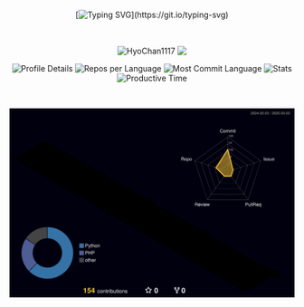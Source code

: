 <div align="center">
<br><br><br>

<!-- Don't just fork or copy it. Star it, please 🥺  -->

[![Typing SVG](https://readme-typing-svg.demolab.com?font=Permanent+Marker&size=47&duration=3500&pause=5000&color=72C843&vCenter=true&width=500&height=60&lines=Hi%F0%9F%91%8B%F0%9F%98%8A%2C+I'm+HyoChan!)](https://git.io/typing-svg)

<br>

<p>
  <img height="180em" align="center" src="https://github-readme-streak-stats.herokuapp.com/?user=HyoChan1117&" alt="HyoChan1117" />
  <img height="180em" align="center" src="https://github-readme-stats.vercel.app/api/top-langs/?username=HyoChan1117&layout=compact" />
</p>

![Profile Details](http://github-profile-summary-cards.vercel.app/api/cards/profile-details?username=HyoChan1117&theme=gruvbox)
![Repos per Language](http://github-profile-summary-cards.vercel.app/api/cards/repos-per-language?username=HyoChan1117&theme=gruvbox)
![Most Commit Language](http://github-profile-summary-cards.vercel.app/api/cards/most-commit-language?username=HyoChan1117&theme=gruvbox)
![Stats](http://github-profile-summary-cards.vercel.app/api/cards/stats?username=HyoChan1117&theme=gruvbox)
![Productive Time](http://github-profile-summary-cards.vercel.app/api/cards/productive-time?username=HyoChan1117&theme=gruvbox&utcOffset=9)

<br>

![](./profile-3d-contrib/profile-night-rainbow.svg)

